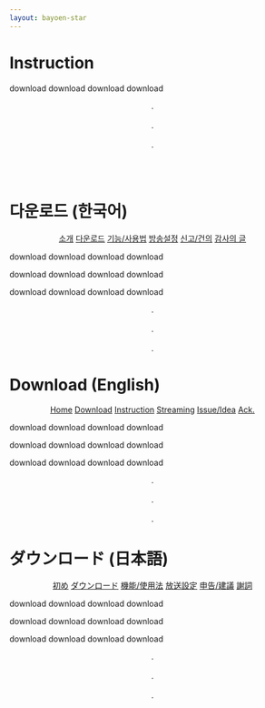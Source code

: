 ```yaml
---
layout: bayoen-star
---
```


# Instruction

download download download download

<p align="center">
.<br/><br/>
.<br/><br/>
.
</p>

<br/><br/>
<a name="Korean"> </a>
# 다운로드 (한국어)
<p align="center">
    <a href="/bayoen-star/#Korean" class="in-btn">소개</a>
    <a href="/bayoen-star/download.html#Korean" class="in-btn">다운로드</a>
    <a href="/bayoen-star/instruction.html#Korean" class="in-btn">기능/사용법</a>
    <a href="/bayoen-star/streaming.html#Korean" class="in-btn">방송설정</a>
    <a href="https://github.com/bayoen/bayoen-star-exe/issues" class="in-btn">신고/건의</a>
    <a href="/bayoen-star/acknowledgement.html#Korean" class="in-btn">감사의 글</a>
</p>

download download download download

download download download download

download download download download

<p align="center">
.<br/><br/>
.<br/><br/>
.
</p>

<a name="English"> </a>
# Download (English)
<p align="center">
    <a href="/bayoen-star/#English" class="in-btn">Home</a>
    <a href="/bayoen-star/download.html#English" class="in-btn">Download</a>
    <a href="/bayoen-star/instruction.html#English" class="in-btn">Instruction</a>
    <a href="/bayoen-star/streaming.html#English" class="in-btn">Streaming</a>
    <a href="https://github.com/bayoen/bayoen-star-exe/issues" class="in-btn">Issue/Idea</a>
    <a href="/bayoen-star/bayoen-star/acknowledgement.html#English" class="in-btn">Ack.</a>
</p>

download download download download

download download download download

download download download download

<p align="center">
.<br/><br/>
.<br/><br/>
.
</p>

<a name="Japanese"> </a>
# ダウンロード (日本語)
<p align="center">
    <a href="/bayoen-star/#Japanese" class="in-btn">初め</a>
    <a href="/bayoen-star/download.html#Japanese" class="in-btn">ダウンロード</a>
    <a href="/bayoen-star/instruction.html#Japanese" class="in-btn">機能/使用法</a>
    <a href="/bayoen-star/streaming.html#Japanese" class="in-btn">放送設定</a>
    <a href="https://github.com/bayoen/bayoen-star-exe/issues" class="in-btn">申告/建議</a>
    <a href="/bayoen-star/acknowledgement.html#Japanese" class="in-btn">謝詞</a>
</p>

download download download download

download download download download

download download download download

<p align="center">
.<br/><br/>
.<br/><br/>
.
</p>

